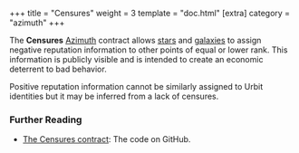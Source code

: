 +++
title = "Censures"
weight = 3
template = "doc.html"
[extra]
category = "azimuth"
+++

The **Censures** [Azimuth](../azimuth) contract allows [stars](../star) and [galaxies](../galaxy) to assign negative reputation information to other points of equal or lower rank. This information is publicly visible and is intended to create an economic deterrent to bad behavior.

Positive reputation information cannot be similarly assigned to Urbit identities but it may be inferred from a lack of censures.

### Further Reading

- [The Censures contract](https://github.com/urbit/azimuth/blob/master/contracts/Censures.sol): The code on GitHub.
